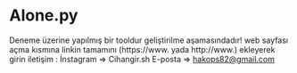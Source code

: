 # Alone.py
Deneme üzerine yapılmış bir tooldur geliştirilme aşamasındadır!
web sayfası açma kısmına linkin tamamını (https://www. yada http://www.) ekleyerek girin
iletişim :
İnstagram => Cihangir.sh
E-posta => hakops82@gmail.com

